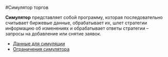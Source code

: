 #Симулятор торгов

**Симулятор** представляет собой программу, которая последовательно считывает биржевые данные, обрабатывает их, шлет стратегии информацию об изменениях и обрабатывает ответы стратегии – запросы на добавление или снятие заявок.

* [Данные для симуляции](./data.md)
* [Ограничения симулятора](./restrictions.md)
